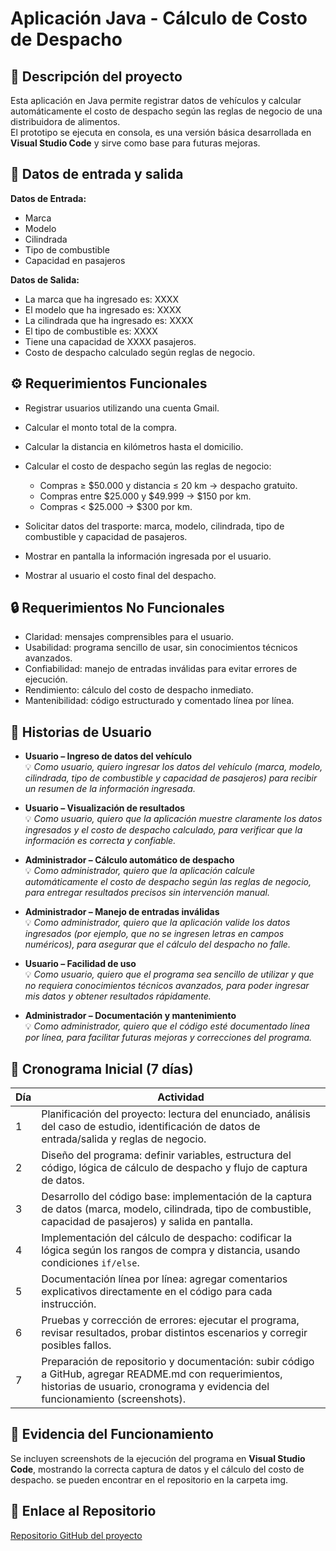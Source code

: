 # Aplicación Java - Cálculo de Costo de Despacho

## 📌 Descripción del proyecto
Esta aplicación en Java permite registrar datos de vehículos y calcular automáticamente el costo de despacho según las reglas de negocio de una distribuidora de alimentos.  
El prototipo se ejecuta en consola, es una versión básica desarrollada en **Visual Studio Code** y sirve como base para futuras mejoras.

## 📝 Datos de entrada y salida

**Datos de Entrada:**
- Marca
- Modelo
- Cilindrada
- Tipo de combustible
- Capacidad en pasajeros

**Datos de Salida:**
- La marca que ha ingresado es: XXXX
- El modelo que ha ingresado es: XXXX
- La cilindrada que ha ingresado es: XXXX
- El tipo de combustible es: XXXX
- Tiene una capacidad de XXXX pasajeros.
- Costo de despacho calculado según reglas de negocio.

## ⚙️ Requerimientos Funcionales

- Registrar usuarios utilizando una cuenta Gmail.

- Calcular el monto total de la compra.

- Calcular la distancia en kilómetros hasta el domicilio.

- Calcular el costo de despacho según las reglas de negocio:
  - Compras ≥ $50.000 y distancia ≤ 20 km → despacho gratuito.
  - Compras entre $25.000 y $49.999 → $150 por km.
  - Compras < $25.000 → $300 por km.

 - Solicitar datos del trasporte: marca, modelo, cilindrada, tipo de combustible y capacidad de pasajeros.

- Mostrar en pantalla la información ingresada por el usuario.

- Mostrar al usuario el costo final del despacho.



## 🔒 Requerimientos No Funcionales
- Claridad: mensajes comprensibles para el usuario.
- Usabilidad: programa sencillo de usar, sin conocimientos técnicos avanzados.
- Confiabilidad: manejo de entradas inválidas para evitar errores de ejecución.
- Rendimiento: cálculo del costo de despacho inmediato.
- Mantenibilidad: código estructurado y comentado línea por línea.


## 👤 Historias de Usuario

- **Usuario – Ingreso de datos del vehículo**  
  💡 *Como usuario, quiero ingresar los datos del vehículo (marca, modelo, cilindrada, tipo de combustible y capacidad de pasajeros) para recibir un resumen de la información ingresada.*

- **Usuario – Visualización de resultados**  
  💡 *Como usuario, quiero que la aplicación muestre claramente los datos ingresados y el costo de despacho calculado, para verificar que la información es correcta y confiable.*

- **Administrador – Cálculo automático de despacho**  
  💡 *Como administrador, quiero que la aplicación calcule automáticamente el costo de despacho según las reglas de negocio, para entregar resultados precisos sin intervención manual.*

- **Administrador – Manejo de entradas inválidas**  
  💡 *Como administrador, quiero que la aplicación valide los datos ingresados (por ejemplo, que no se ingresen letras en campos numéricos), para asegurar que el cálculo del despacho no falle.*

- **Usuario – Facilidad de uso**  
  💡 *Como usuario, quiero que el programa sea sencillo de utilizar y que no requiera conocimientos técnicos avanzados, para poder ingresar mis datos y obtener resultados rápidamente.*

- **Administrador – Documentación y mantenimiento**  
  💡 *Como administrador, quiero que el código esté documentado línea por línea, para facilitar futuras mejoras y correcciones del programa.*


## 📅 Cronograma Inicial (7 días)

| Día | Actividad |
|-----|-----------|
| 1   | Planificación del proyecto: lectura del enunciado, análisis del caso de estudio, identificación de datos de entrada/salida y reglas de negocio. |
| 2   | Diseño del programa: definir variables, estructura del código, lógica de cálculo de despacho y flujo de captura de datos. |
| 3   | Desarrollo del código base: implementación de la captura de datos (marca, modelo, cilindrada, tipo de combustible, capacidad de pasajeros) y salida en pantalla. |
| 4   | Implementación del cálculo de despacho: codificar la lógica según los rangos de compra y distancia, usando condiciones `if/else`. |
| 5   | Documentación línea por línea: agregar comentarios explicativos directamente en el código para cada instrucción. |
| 6   | Pruebas y corrección de errores: ejecutar el programa, revisar resultados, probar distintos escenarios y corregir posibles fallos. |
| 7   | Preparación de repositorio y documentación: subir código a GitHub, agregar README.md con requerimientos, historias de usuario, cronograma y evidencia del funcionamiento (screenshots). |

## 📸 Evidencia del Funcionamiento
Se incluyen screenshots de la ejecución del programa en **Visual Studio Code**, mostrando la correcta captura de datos y el cálculo del costo de despacho. se pueden encontrar en el repositorio en la carpeta img.

## 🔗 Enlace al Repositorio
[Repositorio GitHub del proyecto](https://github.com/SAMU0305/proyectoSemanaTres.git)
